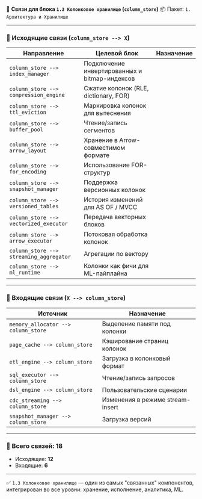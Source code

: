 🔗 **Связи для блока `1.3 Колонковое хранилище` (`column_store`)**
📦 Пакет: `1. Архитектура и Хранилище`

---

### 🔻 Исходящие связи (`column_store --> X`)

| Направление                             | Целевой блок                                  | Назначение |
| --------------------------------------- | --------------------------------------------- | ---------- |
| `column_store --> index_manager`        | Подключение инвертированных и bitmap-индексов |            |
| `column_store --> compression_engine`   | Сжатие колонок (RLE, dictionary, FOR)         |            |
| `column_store --> ttl_eviction`         | Маркировка колонок для вытеснения             |            |
| `column_store --> buffer_pool`          | Чтение/запись сегментов                       |            |
| `column_store --> arrow_layout`         | Хранение в Arrow-совместимом формате          |            |
| `column_store --> for_encoding`         | Использование FOR-структур                    |            |
| `column_store --> snapshot_manager`     | Поддержка версионных колонок                  |            |
| `column_store --> versioned_tables`     | История изменений для AS OF / MVCC            |            |
| `column_store --> vectorized_executor`  | Передача векторных блоков                     |            |
| `column_store --> arrow_executor`       | Потоковая обработка колонок                   |            |
| `column_store --> streaming_aggregator` | Агрегации по вектору                          |            |
| `column_store --> ml_runtime`           | Колонки как фичи для ML-пайплайна             |            |

---

### 🔺 Входящие связи (`X --> column_store`)

| Источник                            | Назначение                       |
| ----------------------------------- | -------------------------------- |
| `memory_allocator --> column_store` | Выделение памяти под колонки     |
| `page_cache --> column_store`       | Кэширование страниц колонок      |
| `etl_engine --> column_store`       | Загрузка в колонковый формат     |
| `sql_executor --> column_store`     | Чтение/запись запросов           |
| `dsl_engine --> column_store`       | Пользовательские сценарии        |
| `cdc_streaming --> column_store`    | Изменения в режиме stream-insert |
| `snapshot_manager --> column_store` | Загрузка версий                  |

---

### 🧩 Всего связей: **18**

* Исходящие: **12**
* Входящие: **6**

---

✅ `1.3 Колонковое хранилище` — один из самых "связанных" компонентов, интегрирован во все уровни: хранение, исполнение, аналитика, ML.
